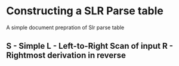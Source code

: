 # Constructing a SLR Parse table 
A simple document prepration of Slr parse table
## S - Simple L - Left-to-Right Scan of input R - Rightmost derivation in reverse
